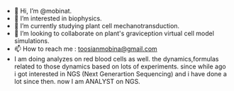 - 👋 Hi, I’m @mobinat.
- 👀 I’m interested in biophysics.
- 🌱 I’m currently studying plant cell mechanotransduction.
- 💞️ I’m looking to collaborate on plant's graviception virtual cell model simulations.
- 📫 How to reach me : toosianmobina@gmail.com
- I am doing analyzes on red blood cells as well. the dynamics,formulas related to those dynamics based on lots of experiments.
since while ago i got interested in NGS (Next Generartion Sequencing) and i have done a lot since then. now I am ANALYST on NGS.

<!---
mobinat/mobinat is a ✨ special ✨ repository because its `README.md` (this file) appears on your GitHub profile.
You can click the Preview link to take a look at your changes.
--->
